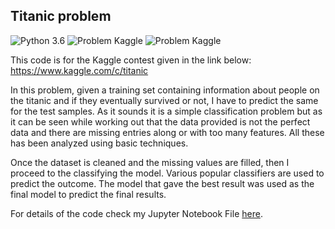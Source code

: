 ## Titanic problem

![Python 3.6](https://img.shields.io/badge/Python-3.6-brightgreen.svg)    ![Problem Kaggle](https://img.shields.io/badge/Problem-Vision-blue.svg)     ![Problem Kaggle](https://img.shields.io/badge/Data-Kaggle-orange.svg)

This code is for the Kaggle contest given in the link below:
https://www.kaggle.com/c/titanic

In this problem, given a training set containing information about people on the titanic and if they eventually survived or not, I have to predict the same for the test samples. As it sounds it is a simple classification problem but as it can be seen while working out that the data provided is not the perfect data and there are missing entries along or with too many features. All these has been analyzed using basic techniques.

Once the dataset is cleaned and the missing values are filled, then I proceed to the classifying the model. Various popular classifiers are used to predict the outcome. The model that gave the best result was used as the final model to predict the final results.

For details of the code check my Jupyter Notebook File [here](https://github.com/deepayanbardhan/titanic-problem/blob/master/titanic.ipynb).
